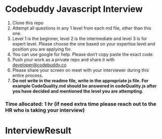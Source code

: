 # Codebuddy Javascript Interview
 
1. Clone this repo
2. Attempt all questions in any 1 level from each md file, other than this one.
3. Level 1 is the beginner, level 2 is the intermediate and level 3 is for expert level. Please choose the one based on your expertise level and position you are applying for.
4. You can use google for help. Please don’t copy paste the exact code.
5. Push your work as a private repo and share it with developer@codebuddy.co
6. Please share your screen on meet with your interviewer during this entire process.
7. **Do not write in the readme file, write in the appropriate js file. For example CodeQuality.md should be answered in codeQuality.js after you have decided and mentioned the level you are attempting.**


### Time allocated: 1 hr (if need extra time please reach out to the HR who is taking your interview)
# InterviewResult

